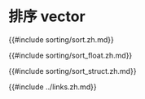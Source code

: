 # 排序 vector

{{#include sorting/sort.zh.md}}

{{#include sorting/sort_float.zh.md}}

{{#include sorting/sort_struct.zh.md}}

{{#include ../links.zh.md}}
